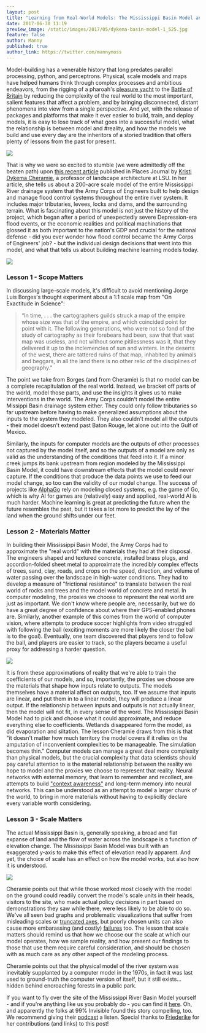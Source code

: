 ```yaml
---
layout: post
title: "Learning from Real-World Models: The Mississippi Basin Model and Machine Learning"
date: 2017-06-30 11:19
preview_image: /static/images/2017/05/dykema-basin-model-1_525.jpg
feature: false
author: Manny
published: true
author_link: https://twitter.com/mannymoss
---
```


Model-building has a venerable history that long predates parallel processing, python, and perceptrons. Physical, scale models and maps have helped humans think through complex processes and ambitious endeavors, from the rigging of a pharoah's [pleasure yacht](http://www.touregypt.net/images/touregypt/boat.jpg) to the [Battle of Britain](https://upload.wikimedia.org/wikipedia/commons/b/bf/Plotting_Table.jpg) by reducing the complexity of the real world to the most important, salient features that affect a problem, and by bringing disconnected, distant phenomena into view from a single perspective. And yet, with the release of packages and platforms that make it ever easier to build, train, and deploy models, it is easy to lose track of what goes into a successful model, what the relationship is between model and #reality, and how the models we build and use every day are the inheritors of a storied tradition that offers plenty of lessons from the past for present.

![](/static/images/2017/06/Plotting_Table.jpg)

That is why we were so excited to stumble (we were admittedly off the beaten path) upon [this recent article](https://placesjournal.org/article/the-scale-of-nature-modeling-the-mississippi-river/) published in Places Journal by [Kristi Dykema Cheramie](https://placesjournal.org/author/kristi-dykema-cheramie/), a professor of landscape architecture at LSU. In her article, she tells us about a 200-acre scale model of the entire Mississippi River drainage system that the Army Corps of Engineers built to help design and manage flood control systems throughout the entire river system. It includes major tributaries, levees, locks and dams, and the surrounding terrain. What is fascinating about this model is not just the history of the project, which began after a period of unexpectedly severe Depression-era flood events, or the economic realities and political machinations that glossed it as both important to the nation's GDP and crucial for the national defense - did you ever wonder how flood control became the Army Corps of Engineers' job? - but the individual design decisions that went into this model, and what that tells us about building machine learning models today.

![](/static/images/2017/06/basin_model.jpg)

### Lesson 1 - Scope Matters

In discussing large-scale models, it's difficult to avoid mentioning Jorge Luis Borges's thought experiment about a 1:1 scale map from "On Exactitude in Science":

>“In time, . . . the cartographers guilds struck a map of the empire whose size was that of the empire, and which coincided point for point with it. The following generations, who were not so fond of the study of cartography as their forebears had been, saw that that vast map was useless, and not without some pitilessness was it, that they delivered it up to the inclemencies of sun and winters. In the deserts of the west, there are tattered ruins of that map, inhabited by animals and beggars, in all the land there is no other relic of the disciplines of geography.”

The point we take from Borges (and from Cheramie) is that no model can be a complete recapitulation of the real world. Instead, we bracket off parts of the world, model those parts, and use the insights it gives us to make interventions in the world. The Army Corps couldn't model the entire Missippi Basin drainage system either. They could only follow tributaries so far upstream before having to make generalized assumptions about the inputs to the system they modeled. They also couldn't model all the outputs - their model doesn't extend past Baton Rouge, let alone out into the Gulf of Mexico. 

Similarly, the inputs for computer models are the outputs of other processes not captured by the model itself, and so the outputs of a model are only as valid as the understanding of the conditions that feed into it. If a minor creek jumps its bank upstream from region modeled by the Mississippi Basin Model, it could have downstream effects that the model could never capture. If the conditions that produce the data points we use to feed our model change, so too can the validity of our model change. The success of projects like [AlphaGo](https://medium.com/@karpathy/alphago-in-context-c47718cb95a5) rely on modeling closed systems, e.g. the game of Go, which is why AI for games are (relatively) easy and applied, real-world AI is much harder. Machine learning is great at predicting the future when the future resembles the past, but it takes a lot more to predict the lay of the land when the ground shifts under our feet.

### Lesson 2 - Materials Matter

In building their Mississippi Basin Model, the Army Corps had to approximate the "real world" with the materials they had at their disposal. The engineers shaped and textured concrete, installed brass plugs, and accordion-folded sheet metal to approximate the incredibly complex effects of trees, sand, clay, roads, and crops on the speed, direction, and volume of water passing over the landscape in high-water conditions. They had to develop a measure of "frictional resistance" to translate between the real world of rocks and trees and the model world of concrete and metal. In computer modeling, the proxies we choose to represent the real world are just as important. We don't know where people are, necessarily, but we do have a great degree of confidence about where their GPS-enabled phones are. Similarly, another example of this comes from the world of computer vision, where attempts to produce soccer highlights from video struggled with following the ball (exciting moments are more likely the closer the ball is to the goal). Eventually, one team discovered that players tend to follow the ball, and players are easier to track, so the players became a useful proxy for addressing a harder question.  

![](/static/images/2017/06/fluvial_geomorphology.jpg)

It is from these approximations of reality that we're able to train the coefficients of our models, and so, importantly, the proxies we choose are the materials that shape how inputs relate to outputs. The models themselves have a material affect on outputs, too. If we assume that inputs are linear, and put them in to a linear model, they will produce a linear output. If the relationship between inputs and outputs is not actually linear, then the model will not fit, in every sense of the word. The Mississippi Basin Model had to pick and choose what it could approximate, and reduce everything else to coefficients. Wetlands disappeared form the model, as did evaporation and siltation. The lesson Cheramie draws from this is that "it doesn't matter how much territory the model covers if it relies on the amputation of inconvenient complexities to be manageable. The simulation becomes thin." Computer models can manage a great deal more complexity than physical models, but the crucial complexity that data scientists should pay careful attention to is the material relationship between the reality we hope to model and the proxies we choose to represent that reality. Neural networks with external memory, that learn to remember and recollect, are attempts to build ["context awareness"](http://www.nature.com/news/google-s-ai-reasons-its-way-around-the-london-underground-1.20784) and long-term memory into neural networks. This can be understood as an attempt to model a larger chunk of the world, to bring in more materials without having to explicitly declare every variable worth considering.

### Lesson 3 - Scale Matters

The actual Mississippi  Basin is, generally speaking, a broad and flat expanse of land and the flow of water across the landscape is a function of elevation change. The Mississippi Basin Model was built with an exaggerated y-axis to make this effect of elevation readily apparent. And yet, the choice of scale has an effect on how the model works, but also how it is understood. 

![](/static/images/2017/06/topo_map.jpg)

Cheramie points out that while those worked most closely with the model on the ground could readily convert the model's scale units in their heads, visitors to the site, who made actual policy decisions in part based on demonstrations they saw while there, were less likely to be able to do so. We've all seen bad graphs and problematic visualizations that suffer from misleading scales or [truncated axes](http://imgur.com/gallery/HZe4vKy), but poorly chosen units can also cause more embarassing (and costly) [failures](http://www.cnn.com/TECH/space/9909/30/mars.metric.02/) too. The lesson that scale matters should remind us that how we choose our the scale at which our model operates, how we sample reality, and how present our findings to those that use them require careful consideration, and should be chosen with as much care as any other aspect of the modeling process. 

Cheramie points out that the physical model of the river system was inevitably supplanted by a computer model in the 1970s, in fact it was last used to ground-truth the computer version of itself, but it still exists... hidden behind encroaching forests in a public park.

If you want to fly over the site of the Mississippi River Basin Model yourself - and if you're anything like us you probably do - you can find it [here](https://www.google.com/maps/place/Clinton,+MS/@32.3063942,-90.3181508,526m/data=!3m1!1e3!4m5!3m4!1s0x86284ad8d8cb88a9:0xa0744b41f993bb13!8m2!3d32.3415342!4d-90.3217585). Oh, and apparently the folks at 99% Invisible found this story compelling, too. We recommend giving their [podcast](http://99percentinvisible.org/episode/americas-last-top-model/) a listen. Special thanks to [Friederike](https://www.linkedin.com/in/friederikeschueuer) for her contributions (and links) to this post!
